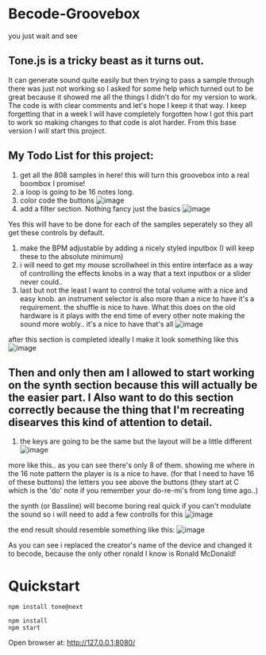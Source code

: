 # Becode-Groovebox
you just wait and see

## Tone.js is a tricky beast as it turns out.

It can generate sound quite easily but then trying to pass a sample through there was just not working so I asked for some help which turned out to be great because it showed me all the things I didn't do for my version to work. The code is with clear comments and let's hope I keep it that way. I keep forgetting that in a week I will have completely forgotten how I got this part to work so making changes to that code is alot harder.
From this base version I will start this project.

## My Todo List for this project:

1. get all the 808 samples in here! this will turn this groovebox into a real boombox I promise!
1. a loop is going to be 16 notes long.
1. color code the buttons 
![image](https://user-images.githubusercontent.com/77209365/177043852-b45b909c-0362-48bf-89aa-e990af1bced5.png)
1. add a filter section. Nothing fancy just the basics
![image](https://user-images.githubusercontent.com/77209365/177045357-38f0fb15-952a-4ec4-b37e-ed87a14f1898.png)

Yes this will have to be done for each of the samples seperately so they all get these controls by default.

1. make the BPM adjustable by adding a nicely styled inputbox (I will keep these to the absolute minimum)
1. i will need to get my mouse scrollwheel in this entire interface as a way of controlling the effects knobs in a way that a text inputbox or a slider never could.. 
1. last but not the least I want to control the total volume with a nice and easy knob. an instrument selector is also more than a nice to have it's a requirement. the shuffle is nice to have. What this does on the old hardware is it plays with the end time of every other note making the sound more wobly.. it's a nice to have that's all
![image](https://user-images.githubusercontent.com/77209365/177045921-1568ee6d-80e6-4043-8830-37a28b792d0b.png)


after this section is completed ideally I make it look something like this
![image](https://user-images.githubusercontent.com/77209365/177048063-5dcca5da-9340-427d-8b8f-654284a9f9df.png)

## Then and only then am I allowed to start working on the synth section because this will actually be the easier part. I Also want to do this section correctly because the thing that I'm recreating disearves this kind of attention to detail. 

1. the keys are going to be the same but the layout will be a little different
![image](https://user-images.githubusercontent.com/77209365/177046610-1d6577f8-9e4e-47ea-8776-fa53f0dad63c.png)


more like this.. 
as you can see there's only 8 of them. showing me where in the 16 note pattern the player is is a nice to have. (for that I need to have 16 of these buttons)
the letters you see above the buttons (they start at C which is the 'do' note if you remember your do-re-mi's from long time ago..)

the synth (or Bassline) will become boring real quick if you can't modulate the sound so i will  need to add a few controlls for this
![image](https://user-images.githubusercontent.com/77209365/177047104-0ba9d94e-a8e0-4a59-8a50-b3ff2b518e00.png)

the end result should resemble something like this:
![image](https://user-images.githubusercontent.com/77209365/177048370-38d24f1c-d63c-4e5c-ba86-9197497e056e.png)


As you can see i replaced the creator's name of the device and changed it to becode, because the only other ronald I know is Ronald McDonald!

# Quickstart

```
npm install tone@next

npm install
npm start
```

Open browser at: http://127.0.0.1:8080/

